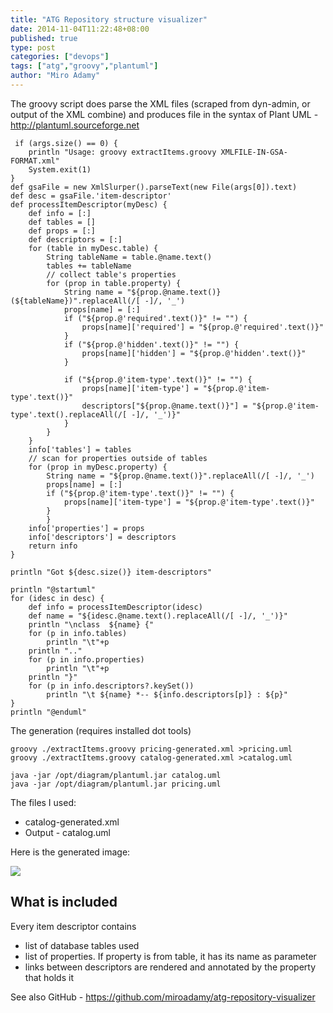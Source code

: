 ```yaml
---
title: "ATG Repository structure visualizer"
date: 2014-11-04T11:22:48+08:00
published: true
type: post
categories: ["devops"]
tags: ["atg","groovy","plantuml"]
author: "Miro Adamy"
---
```


The groovy script does parse the XML files (scraped from dyn-admin, or output of the XML combine) and produces file in the syntax of Plant UML - http://plantuml.sourceforge.net

```
 if (args.size() == 0) {
    println "Usage: groovy extractItems.groovy XMLFILE-IN-GSA-FORMAT.xml"
    System.exit(1)
}
def gsaFile = new XmlSlurper().parseText(new File(args[0]).text)
def desc = gsaFile.'item-descriptor'
def processItemDescriptor(myDesc) {
    def info = [:]
    def tables = []
    def props = [:]
    def descriptors = [:]
    for (table in myDesc.table) {
        String tableName = table.@name.text()
        tables += tableName
        // collect table's properties
        for (prop in table.property) {
            String name = "${prop.@name.text()}(${tableName})".replaceAll(/[ -]/, '_')
            props[name] = [:]
            if ("${prop.@'required'.text()}" != "") {
                props[name]['required'] = "${prop.@'required'.text()}"
            }
            if ("${prop.@'hidden'.text()}" != "") {
                props[name]['hidden'] = "${prop.@'hidden'.text()}"
            }
 
            if ("${prop.@'item-type'.text()}" != "") {
                props[name]['item-type'] = "${prop.@'item-type'.text()}"
                descriptors["${prop.@name.text()}"] = "${prop.@'item-type'.text().replaceAll(/[ -]/, '_')}"
            }
        }
    }
    info['tables'] = tables
    // scan for properties outside of tables
    for (prop in myDesc.property) {
        String name = "${prop.@name.text()}".replaceAll(/[ -]/, '_')
        props[name] = [:]
        if ("${prop.@'item-type'.text()}" != "") {
            props[name]['item-type'] = "${prop.@'item-type'.text()}"
        }      
        }
    info['properties'] = props
    info['descriptors'] = descriptors
    return info
}
 
println "Got ${desc.size()} item-descriptors"
 
println "@startuml"
for (idesc in desc) {
    def info = processItemDescriptor(idesc)
    def name = "${idesc.@name.text().replaceAll(/[ -]/, '_')}"
    println "\nclass  ${name} {"
    for (p in info.tables)
        println "\t"+p
    println ".."   
    for (p in info.properties)
        println "\t"+p
    println "}"
    for (p in info.descriptors?.keySet())
        println "\t ${name} *-- ${info.descriptors[p]} : ${p}"
}
println "@enduml"
```

The generation (requires installed dot tools)

```
groovy ./extractItems.groovy pricing-generated.xml >pricing.uml
groovy ./extractItems.groovy catalog-generated.xml >catalog.uml
  
java -jar /opt/diagram/plantuml.jar catalog.uml
java -jar /opt/diagram/plantuml.jar pricing.uml
```

The files I used:

* catalog-generated.xml
* Output - catalog.uml

Here is the generated image:

![](/images/catalog.png)

## What is included

Every item descriptor contains

* list of database tables used
* list of properties. If property is from table, it has its name as parameter
* links between descriptors are rendered and annotated by the property that holds it

See also GitHub - <https://github.com/miroadamy/atg-repository-visualizer>